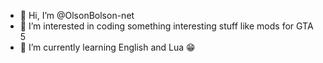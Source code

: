 - 👋 Hi, I’m @OlsonBolson-net
- 👀 I’m interested in coding something interesting stuff like mods for GTA 5
- 🌱 I’m currently learning English and Lua 😁
<!--- - 💞️ I’m looking to collaborate on ...
- 📫 How to reach me ...---!>

<!---
OlsonBolson-net/OlsonBolson-net is a ✨ special ✨ repository because its `README.md` (this file) appears on your GitHub profile.
You can click the Preview link to take a look at your changes.
--->
